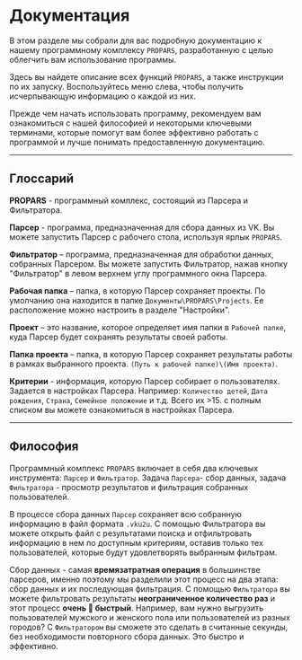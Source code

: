 # Документация

В этом разделе мы собрали для вас подробную документацию к нашему программному комплексу `PROPARS`, разработанную с целью облегчить вам использование программы.

Здесь вы найдете описание всех функций `PROPARS`, а также инструкции по их запуску. Воспользуйтесь меню слева, чтобы получить исчерпывающую информацию о каждой из них.

Прежде чем начать использовать программу, рекомендуем вам ознакомиться с нашей философией и некоторыми ключевыми терминами, которые помогут вам более эффективно работать с программой и лучше понимать предоставленную документацию.

---

<div id="termins"/>

## Глоссарий 

**PROPARS** - программный комплекс, состоящий из Парсера и Фильтратора.

**Парсер** - программа, предназначенная для сбора данных из VK. Вы можете запустить Парсер с рабочего стола, используя ярлык `PROPARS`.

**Фильтратор** – программа, предназначенная для обработки данных, собранных Парсером.  Вы можете запустить Фильтратор, нажав кнопку "Фильтратор" в левом верхнем углу программного окна Парсера.

**Рабочая папка** – папка, в которую Парсер сохраняет проекты. По умолчанию она находится в папке `Документы\PROPARS\Projects`. Ее расположение можно настроить в разделе "Настройки". 

**Проект** – это название, которое определяет имя папки в `Рабочей папке`, куда Парсер будет сохранять результаты своей работы.

**Папка проекта** – папка, в которую Парсер сохраняет результаты работы в рамках выбранного проекта. `(Путь к рабочей папке)\(Имя проекта)`.

**Критерии** - информация, которую Парсер собирает о пользователях. Задается в настройках Парсера. Например: `Количество детей`, `Дата рождения`, `Страна`, `Семейное положение` и т.д. Всего их >15. с полным списком вы можете ознакомиться в настройках Парсера.

---

## Философия

Программный комплекс `PROPARS` включает в себя два ключевых инструмента: `Парсер` и `Фильтратор`. Задача `Парсера`- сбор данных, задача `Фильтратора` - просмотр результатов и фильтрация собранных пользователей.

В процессе сбора данных `Парсер` сохраняет всю собранную информацию в файл формата `.vku2u`. С помощью Фильтратора вы можете открыть файл с результатами поиска и отфильтровать информацию в нем по доступным критериям, оставив только тех пользователей, которые будут удовлетворять выбранным фильтрам. 

Сбор данных - самая **времязатратная операция** в большинстве парсеров, именно поэтому мы разделили этот процесс на два этапа: сбор данных и их последующая фильтрация. С помощью `Фильтратора` вы можете фильтровать результаты **неограниченное количество раз** и этот процесс **очень 🚀 быстрый**. Например, вам нужно выгрузить пользователей мужского и женского пола или пользователей из разных городов? С `Фильтратором` вы сможете это сделать в считанные секунды, без необходимости повторного сбора данных. Это быстро и эффективно.